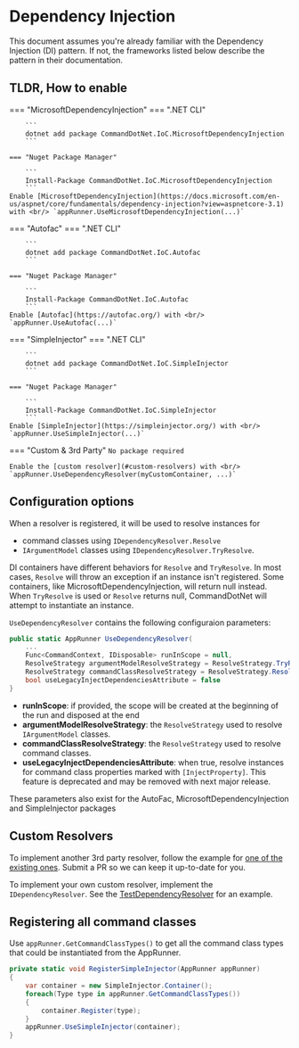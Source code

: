 # Dependency Injection

This document assumes you're already familiar with the Dependency Injection (DI) pattern. If not, the frameworks listed below describe the pattern in their documentation.

## TLDR, How to enable
=== "MicrosoftDependencyInjection"
    === ".NET CLI"

        ```
        dotnet add package CommandDotNet.IoC.MicrosoftDependencyInjection
        ```

    === "Nuget Package Manager"

        ```
        Install-Package CommandDotNet.IoC.MicrosoftDependencyInjection
        ```
    Enable [MicrosoftDependencyInjection](https://docs.microsoft.com/en-us/aspnet/core/fundamentals/dependency-injection?view=aspnetcore-3.1) with <br/> `appRunner.UseMicrosoftDependencyInjection(...)`

=== "Autofac"
    === ".NET CLI"

        ```
        dotnet add package CommandDotNet.IoC.Autofac
        ```

    === "Nuget Package Manager"

        ```
        Install-Package CommandDotNet.IoC.Autofac
        ```
    Enable [Autofac](https://autofac.org/) with <br/> `appRunner.UseAutofac(...)`

=== "SimpleInjector"
    === ".NET CLI"

        ```
        dotnet add package CommandDotNet.IoC.SimpleInjector
        ```

    === "Nuget Package Manager"

        ```
        Install-Package CommandDotNet.IoC.SimpleInjector
        ```
    Enable [SimpleInjector](https://simpleinjector.org/) with <br/> `appRunner.UseSimpleInjector(...)`

=== "Custom & 3rd Party"
    `No package required`
 
    Enable the [custom resolver](#custom-resolvers) with <br/> `appRunner.UseDependencyResolver(myCustomContainer, ...)`

## Configuration options

When a resolver is registered, it will be used to resolve instances for 

* command classes using `IDependencyResolver.Resolve` 
* `IArgumentModel` classes using `IDependencyResolver.TryResolve`.

DI containers have different behaviors for `Resolve` and `TryResolve`. In most cases, `Resolve` will throw an exception if an instance isn't registered. Some containers, like MicrosoftDependencyInjection, will return null instead. When `TryResolve` is used or `Resolve` returns null, CommandDotNet will attempt to instantiate an instance.

`UseDependencyResolver` contains the following configuraion parameters:

```c#
public static AppRunner UseDependencyResolver(
    ...
    Func<CommandContext, IDisposable> runInScope = null,
    ResolveStrategy argumentModelResolveStrategy = ResolveStrategy.TryResolve,
    ResolveStrategy commandClassResolveStrategy = ResolveStrategy.Resolve,
    bool useLegacyInjectDependenciesAttribute = false
}
```

* __runInScope__: if provided, the scope will be created at the beginning of the run and disposed at the end
* __argumentModelResolveStrategy__: the `ResolveStrategy` used to resolve `IArgumentModel` classes.
* __commandClassResolveStrategy__: the `ResolveStrategy` used to resolve command classes.
* __useLegacyInjectDependenciesAttribute__: when true, resolve instances for command class properties marked with `[InjectProperty]`. This feature is deprecated and may be removed with next major release.

These parameters also exist for the AutoFac, MicrosoftDependencyInjection and SimpleInjector packages

## Custom Resolvers

To implement another 3rd party resolver, follow the example for [one of the existing ones](https://github.com/bilal-fazlani/commanddotnet). Submit a PR so we can keep it up-to-date for you. 

To implement your own custom resolver, implement the `IDependencyResolver`. See the [TestDependencyResolver](https://github.com/bilal-fazlani/commanddotnet/blob/master/CommandDotNet.TestTools/TestDependencyResolver.cs) for an example.

## Registering all command classes

Use `appRunner.GetCommandClassTypes()` to get all the command class types that could be instantiated from the AppRunner.

```c#
private static void RegisterSimpleInjector(AppRunner appRunner)
{
    var container = new SimpleInjector.Container();
    foreach(Type type in appRunner.GetCommandClassTypes())
    {
        container.Register(type);
    }
    appRunner.UseSimpleInjector(container);
}
```